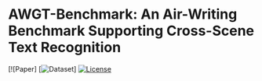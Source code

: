 # AWGT-Benchmark: An Air-Writing Benchmark Supporting Cross-Scene Text Recognition

[![Paper]
[![Dataset]([https://drive.google.com/drive/folders/1AYc8G3IzFU-feYMyhDhnl9Jwa9oMZMqg?usp=drive_link](https://drive.google.com/drive/folders/1kEU3rp0kICEpS6h_9K3-ZMRbKHlnlRi8?hl=zh))]
[![License](https://img.shields.io/badge/License-MIT-yellow?logo=opensourceinitiative&logoColor=white)](LICENSE)

